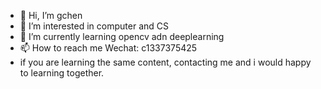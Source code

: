 - 👋 Hi, I’m gchen
- 👀 I’m interested in computer and CS
- 🌱 I’m currently learning opencv adn deeplearning
- 📫 How to reach me Wechat: c1337375425
- if you are learning the same content, contacting me and i would happy to learning together.

<!---
gchenustc/gchenustc is a ✨ special ✨ repository because its `README.md` (this file) appears on your GitHub profile.
You can click the Preview link to take a look at your changes.
--->
